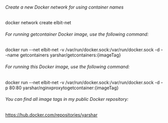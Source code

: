 ###### Create a new Docker network for using container names
docker network create elbit-net

###### For running getcontainer Docker image, use the following command:
docker run --net elbit-net -v /var/run/docker.sock:/var/run/docker.sock -d --name getcontainers yarshar/getcontainers:{imageTag}

###### For running this Docker image, use the following command:
docker run --net elbit-net -v /var/run/docker.sock:/var/run/docker.sock -d -p 80:80 yarshar/nginxproxytogetcontainer:{imageTag}

###### You can find all image tags in my public Docker repository: 
https://hub.docker.com/repositories/yarshar